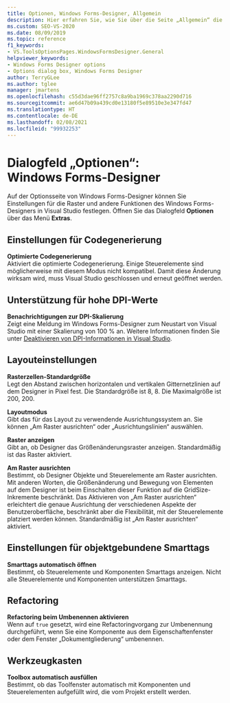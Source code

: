```yaml
---
title: Optionen, Windows Forms-Designer, Allgemein
description: Hier erfahren Sie, wie Sie über die Seite „Allgemein“ die Einstellungen für Raster und andere Features des Windows Forms-Designers in Visual Studio festlegen.
ms.custom: SEO-VS-2020
ms.date: 08/09/2019
ms.topic: reference
f1_keywords:
- VS.ToolsOptionsPages.WindowsFormsDesigner.General
helpviewer_keywords:
- Windows Forms Designer options
- Options dialog box, Windows Forms Designer
author: TerryGLee
ms.author: tglee
manager: jmartens
ms.openlocfilehash: c55d3dae96ff2757c8a9ba1969c378aa2290d716
ms.sourcegitcommit: ae6d47b09a439cd0e13180f5e89510e3e347fd47
ms.translationtype: HT
ms.contentlocale: de-DE
ms.lasthandoff: 02/08/2021
ms.locfileid: "99932253"
---
```

# <a name="options-dialog-box-windows-forms-designer"></a>Dialogfeld „Optionen“: Windows Forms-Designer

Auf der Optionsseite von Windows Forms-Designer können Sie Einstellungen für die Raster und andere Funktionen des Windows Forms-Designers in Visual Studio festlegen. Öffnen Sie das Dialogfeld **Optionen** über das Menü **Extras**.

## <a name="code-generation-settings"></a>Einstellungen für Codegenerierung

**Optimierte Codegenerierung**\
Aktiviert die optimierte Codegenerierung. Einige Steuerelemente sind möglicherweise mit diesem Modus nicht kompatibel. Damit diese Änderung wirksam wird, muss Visual Studio geschlossen und erneut geöffnet werden.

## <a name="high-dpi-support"></a>Unterstützung für hohe DPI-Werte

**Benachrichtigungen zur DPI-Skalierung**\
Zeigt eine Meldung im Windows Forms-Designer zum Neustart von Visual Studio mit einer Skalierung von 100 % an. Weitere Informationen finden Sie unter [Deaktivieren von DPI-Informationen in Visual Studio](/dotnet/framework/winforms/disable-dpi-awareness-visual-studio).

## <a name="layout-settings"></a>Layouteinstellungen

**Rasterzellen-Standardgröße**\
Legt den Abstand zwischen horizontalen und vertikalen Gitternetzlinien auf dem Designer in Pixel fest. Die Standardgröße ist 8, 8. Die Maximalgröße ist 200, 200.

**Layoutmodus**\
Gibt das für das Layout zu verwendende Ausrichtungssystem an. Sie können „Am Raster ausrichten“ oder „Ausrichtungslinien“ auswählen.

**Raster anzeigen**\
Gibt an, ob Designer das Größenänderungsraster anzeigen. Standardmäßig ist das Raster aktiviert.

**Am Raster ausrichten**\
Bestimmt, ob Designer Objekte und Steuerelemente am Raster ausrichten. Mit anderen Worten, die Größenänderung und Bewegung von Elementen auf dem Designer ist beim Einschalten dieser Funktion auf die GridSize-Inkremente beschränkt. Das Aktivieren von „Am Raster ausrichten“ erleichtert die genaue Ausrichtung der verschiedenen Aspekte der Benutzeroberfläche, beschränkt aber die Flexibilität, mit der Steuerelemente platziert werden können. Standardmäßig ist „Am Raster ausrichten“ aktiviert.

## <a name="object-bound-smart-tag-settings"></a>Einstellungen für objektgebundene Smarttags

**Smarttags automatisch öffnen**\
Bestimmt, ob Steuerelemente und Komponenten Smarttags anzeigen. Nicht alle Steuerelemente und Komponenten unterstützen Smarttags.

## <a name="refactoring"></a>Refactoring

**Refactoring beim Umbenennen aktivieren**\
Wenn auf `true` gesetzt, wird eine Refactoringvorgang zur Umbenennung durchgeführt, wenn Sie eine Komponente aus dem Eigenschaftenfenster oder dem Fenster „Dokumentgliederung“ umbenennen.

## <a name="toolbox"></a>Werkzeugkasten

**Toolbox automatisch ausfüllen**\
Bestimmt, ob das Toolfenster automatisch mit Komponenten und Steuerelementen aufgefüllt wird, die vom Projekt erstellt werden.
